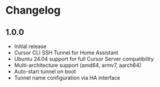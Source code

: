 # Changelog

## 1.0.0

- Initial release
- Cursor CLI SSH Tunnel for Home Assistant
- Ubuntu 24.04 support for full Cursor Server compatibility
- Multi-architecture support (amd64, armv7, aarch64)
- Auto-start tunnel on boot
- Tunnel name configuration via HA interface
